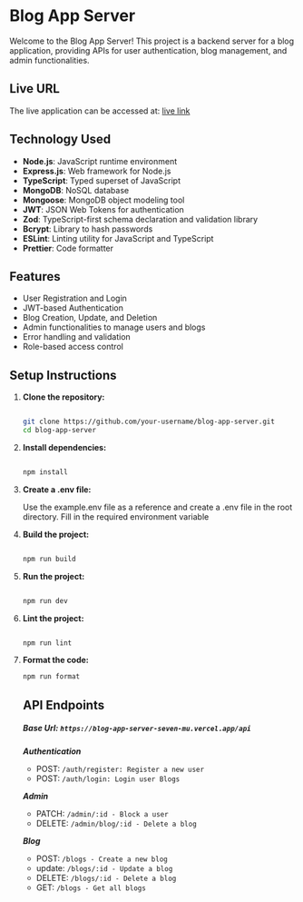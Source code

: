 # Blog App Server

Welcome to the Blog App Server! This project is a backend server for a blog application, providing APIs for user authentication, blog management, and admin functionalities.

## Live URL

The live application can be accessed at: [live link](https://blog-app-server-seven-mu.vercel.app)



## Technology Used

- **Node.js**: JavaScript runtime environment
- **Express.js**: Web framework for Node.js
- **TypeScript**: Typed superset of JavaScript
- **MongoDB**: NoSQL database
- **Mongoose**: MongoDB object modeling tool
- **JWT**: JSON Web Tokens for authentication
- **Zod**: TypeScript-first schema declaration and validation library
- **Bcrypt**: Library to hash passwords
- **ESLint**: Linting utility for JavaScript and TypeScript
- **Prettier**: Code formatter


## Features

- User Registration and Login
- JWT-based Authentication
- Blog Creation, Update, and Deletion
- Admin functionalities to manage users and blogs
- Error handling and validation
- Role-based access control

## Setup Instructions

1. **Clone the repository:**

    ```sh
    
    git clone https://github.com/your-username/blog-app-server.git
    cd blog-app-server
    
    ```

2. **Install dependencies:**

    ```sh
    
    npm install
    
    ```

3. **Create a .env file:**

    Use the example.env file as a reference and create a .env file in the root directory. Fill in the required environment variable

4. **Build the project:**

    ```sh
    
    npm run build
    
    ```

5. **Run the project:**

    ```sh
    
    npm run dev
    
    ```

6. **Lint the project:**

    ```sh
    
    npm run lint
    
    ```

7. **Format the code:**

    ```sh
    npm run format
    ```

    

    ## API Endpoints

   ##### Base Url: ` https://blog-app-server-seven-mu.vercel.app/api `

     ***Authentication***
      - POST: `/auth/register: Register a new user`
      - POST: `/auth/login: Login user
    Blogs`

    ***Admin***
      - PATCH: `/admin/:id - Block a user`
      - DELETE: `/admin/blog/:id - Delete a blog`

   ***Blog***
      - POST: `/blogs - Create a new blog`
      - update: `/blogs/:id - Update a blog`
      - DELETE: `/blogs/:id - Delete a blog`
      - GET: `/blogs - Get all blogs`
